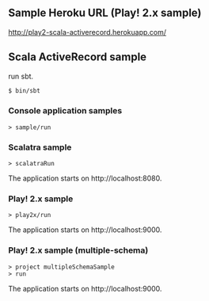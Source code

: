 ## Sample Heroku URL (Play! 2.x sample)

http://play2-scala-activerecord.herokuapp.com/

## Scala ActiveRecord sample

run sbt.

```sh
$ bin/sbt
```

### Console application samples

```
> sample/run
```

### Scalatra sample

```
> scalatraRun
```

The application starts on http://localhost:8080.

### Play! 2.x sample

```
> play2x/run
```

The application starts on http://localhost:9000.

### Play! 2.x sample (multiple-schema)

```
> project multipleSchemaSample
> run
```

The application starts on http://localhost:9000.
